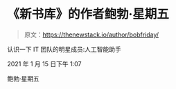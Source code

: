# 《新书库》的作者鲍勃·星期五

> 原文：<https://thenewstack.io/author/bobfriday/>

认识一下 IT 团队的明星成员:人工智能助手

2021 年 1 月 15 日下午 1:07

鲍勃·星期五